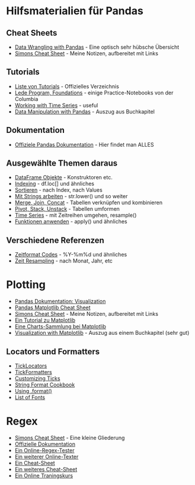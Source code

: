 # Hilfsmaterialien für Pandas

## Cheat Sheets
- [Data Wrangling with Pandas](Pandas_Cheat_Sheet.pdf) - Eine optisch sehr hübsche Übersicht
- [Simons Cheat Sheet](pandas.md) - Meine Notizen, aufbereitet mit Links

## Tutorials
- [Liste von Tutorials](https://pandas.pydata.org/pandas-docs/stable/tutorials.html) - Offizielles Verzeichnis
- [Lede Program, Foundations](http://www.jonathansoma.com/lede/foundations-2017/) - einige Practice-Notebooks von der Columbia
- [Working with Time Series](https://jakevdp.github.io/PythonDataScienceHandbook/03.11-working-with-time-series.html) - useful
- [Data Manipulation with Pandas](https://jakevdp.github.io/PythonDataScienceHandbook/03.00-introduction-to-pandas.html) - Auszug aus Buchkapitel

## Dokumentation
- [Offiziele Pandas Dokumentation](https://pandas.pydata.org/pandas-docs/stable/index.html) - Hier findet man ALLES

## Ausgewählte Themen daraus
- [DataFrame Objekte](https://pandas.pydata.org/pandas-docs/stable/dsintro.html#dataframe) - Konstruktoren etc.
- [Indexing](https://pandas.pydata.org/pandas-docs/stable/indexing.html) - df.loc[] und ähnliches
- [Sortieren](https://pandas.pydata.org/pandas-docs/stable/basics.html#sorting) - nach Index, nach Values
- [Mit Strings arbeiten](https://pandas.pydata.org/pandas-docs/stable/text.html) - str.lower() und so weiter
- [Merge, Join, Concat](https://pandas.pydata.org/pandas-docs/stable/merging.html) - Tabellen verknüpfen und kombinieren
- [Pivot, Stack, Unstack](https://pandas.pydata.org/pandas-docs/stable/reshaping.html) - Tabellen umformen
- [Time Series](https://pandas.pydata.org/pandas-docs/stable/timeseries.html) - mit Zeitreihen umgehen, resample()
- [Funktionen anwenden](https://pandas.pydata.org/pandas-docs/stable/basics.html#function-application) - apply() und ähnliches

## Verschiedene Referenzen
- [Zeitformat Codes](http://strftime.org/.) - %Y-%m%d und ähnliches
- [Zeit Resampling](https://stackoverflow.com/questions/17001389/pandas-resample-documentation/17001474#17001474) - nach Monat, Jahr, etc

# Plotting
- [Pandas Dokumentation: Visualization](https://pandas.pydata.org/pandas-docs/stable/visualization.html)
- [Pandas Matplotlib Cheat Sheet](Python_Matplotlib_Cheat_Sheet.pdf)
- [Simons Cheat Sheet](plotting.md) - Meine Notizen, aufbereitet mit Links
- [Ein Tutorial zu Matplotlib](http://pbpython.com/effective-matplotlib.html)
- [Eine Charts-Sammlung bei Matplotlib](https://matplotlib.org/gallery.html)
- [Visualization with Matplotlib](https://jakevdp.github.io/PythonDataScienceHandbook/04.00-introduction-to-matplotlib.html) - Auszug aus einem Buchkapitel (sehr gut)

## Locators und Formatters
- [TickLocators](https://matplotlib.org/examples/ticks_and_spines/tick-locators.html)
- [TickFormatters](https://matplotlib.org/gallery/ticks_and_spines/tick-formatters.html)
- [Customizing Ticks](https://jakevdp.github.io/PythonDataScienceHandbook/04.10-customizing-ticks.html)
- [String Format Cookbook](https://mkaz.blog/code/python-string-format-cookbook/)
- [Using .format()](https://pyformat.info/)
- [List of Fonts](http://jonathansoma.com/lede/data-studio/matplotlib/list-all-fonts-available-in-matplotlib-plus-samples/)

# Regex
- [Simons Cheat Sheet](regex.md) - Eine kleine Gliederung
- [Offizielle Dokumentation](https://docs.python.org/3/library/re.html)
- [Ein Online-Regex-Tester](https://pythex.org/)
- [Ein weiterer Online-Texter](https://regex101.com/)
- [Ein Cheat-Sheet](https://www.dataquest.io/blog/large_files/python-regular-expressions-cheat-sheet.pdf)
- [Ein weiteres Cheat-Sheet](https://www.shortcutfoo.com/app/dojos/python-regex/cheatsheet)
- [Ein Online Traningskurs](https://www.shortcutfoo.com/app/dojos/python-regex/learn)
